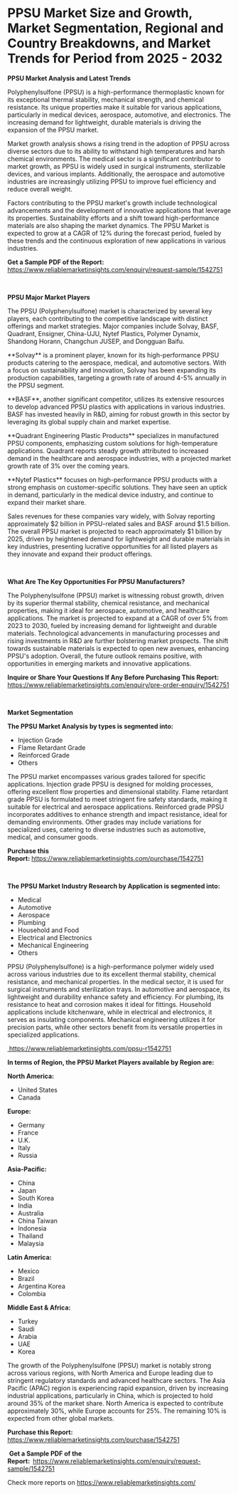 <p><h1>PPSU Market Size and Growth, Market Segmentation, Regional and Country Breakdowns, and Market Trends for Period from 2025 -  2032</h1></p><p><strong>PPSU Market Analysis and Latest Trends</strong></p>
<p><p>Polyphenylsulfone (PPSU) is a high-performance thermoplastic known for its exceptional thermal stability, mechanical strength, and chemical resistance. Its unique properties make it suitable for various applications, particularly in medical devices, aerospace, automotive, and electronics. The increasing demand for lightweight, durable materials is driving the expansion of the PPSU market.</p><p>Market growth analysis shows a rising trend in the adoption of PPSU across diverse sectors due to its ability to withstand high temperatures and harsh chemical environments. The medical sector is a significant contributor to market growth, as PPSU is widely used in surgical instruments, sterilizable devices, and various implants. Additionally, the aerospace and automotive industries are increasingly utilizing PPSU to improve fuel efficiency and reduce overall weight.</p><p>Factors contributing to the PPSU market's growth include technological advancements and the development of innovative applications that leverage its properties. Sustainability efforts and a shift toward high-performance materials are also shaping the market dynamics. The PPSU Market is expected to grow at a CAGR of 12% during the forecast period, fueled by these trends and the continuous exploration of new applications in various industries.</p></p>
<p><strong>Get a Sample PDF of the Report:&nbsp;</strong> <a href="https://www.reliablemarketinsights.com/enquiry/request-sample/1542751?utm_campaign=3320&utm_medium=2&utm_source=Github&utm_content=ia&utm_term=31032025&utm_id=ppsu">https://www.reliablemarketinsights.com/enquiry/request-sample/1542751</a></p>
<p>&nbsp;</p>
<p><strong>PPSU Major Market Players</strong></p>
<p><p>The PPSU (Polyphenylsulfone) market is characterized by several key players, each contributing to the competitive landscape with distinct offerings and market strategies. Major companies include Solvay, BASF, Quadrant, Ensigner, China-UJU, Nytef Plastics, Polymer Dynamix, Shandong Horann, Changchun JUSEP, and Dongguan Baifu.</p><p>**Solvay** is a prominent player, known for its high-performance PPSU products catering to the aerospace, medical, and automotive sectors. With a focus on sustainability and innovation, Solvay has been expanding its production capabilities, targeting a growth rate of around 4-5% annually in the PPSU segment.</p><p>**BASF**, another significant competitor, utilizes its extensive resources to develop advanced PPSU plastics with applications in various industries. BASF has invested heavily in R&D, aiming for robust growth in this sector by leveraging its global supply chain and market expertise.</p><p>**Quadrant Engineering Plastic Products** specializes in manufactured PPSU components, emphasizing custom solutions for high-temperature applications. Quadrant reports steady growth attributed to increased demand in the healthcare and aerospace industries, with a projected market growth rate of 3% over the coming years.</p><p>**Nytef Plastics** focuses on high-performance PPSU products with a strong emphasis on customer-specific solutions. They have seen an uptick in demand, particularly in the medical device industry, and continue to expand their market share.</p><p>Sales revenues for these companies vary widely, with Solvay reporting approximately $2 billion in PPSU-related sales and BASF around $1.5 billion. The overall PPSU market is projected to reach approximately $1 billion by 2025, driven by heightened demand for lightweight and durable materials in key industries, presenting lucrative opportunities for all listed players as they innovate and expand their product offerings.</p></p>
<p>&nbsp;</p>
<p><strong>What Are The Key Opportunities For PPSU Manufacturers?</strong></p>
<p><p>The Polyphenylsulfone (PPSU) market is witnessing robust growth, driven by its superior thermal stability, chemical resistance, and mechanical properties, making it ideal for aerospace, automotive, and healthcare applications. The market is projected to expand at a CAGR of over 5% from 2023 to 2030, fueled by increasing demand for lightweight and durable materials. Technological advancements in manufacturing processes and rising investments in R&D are further bolstering market prospects. The shift towards sustainable materials is expected to open new avenues, enhancing PPSU's adoption. Overall, the future outlook remains positive, with opportunities in emerging markets and innovative applications.</p></p>
<p><strong>Inquire or Share Your Questions If Any Before Purchasing This Report:</strong> <a href="https://www.reliablemarketinsights.com/enquiry/pre-order-enquiry/1542751?utm_campaign=3320&utm_medium=2&utm_source=Github&utm_content=ia&utm_term=31032025&utm_id=ppsu">https://www.reliablemarketinsights.com/enquiry/pre-order-enquiry/1542751</a></p>
<p>&nbsp;</p>
<p><strong>Market Segmentation</strong></p>
<p><strong>The PPSU Market Analysis by types is segmented into:</strong></p>
<p><ul><li>Injection Grade</li><li>Flame Retardant Grade</li><li>Reinforced Grade</li><li>Others</li></ul></p>
<p><p>The PPSU market encompasses various grades tailored for specific applications. Injection grade PPSU is designed for molding processes, offering excellent flow properties and dimensional stability. Flame retardant grade PPSU is formulated to meet stringent fire safety standards, making it suitable for electrical and aerospace applications. Reinforced grade PPSU incorporates additives to enhance strength and impact resistance, ideal for demanding environments. Other grades may include variations for specialized uses, catering to diverse industries such as automotive, medical, and consumer goods.</p></p>
<p><strong>Purchase this Report:&nbsp;</strong><a href="https://www.reliablemarketinsights.com/purchase/1542751?utm_campaign=3320&utm_medium=2&utm_source=Github&utm_content=ia&utm_term=31032025&utm_id=ppsu">https://www.reliablemarketinsights.com/purchase/1542751</a></p>
<p>&nbsp;</p>
<p><strong>The PPSU Market Industry Research by Application is segmented into:</strong></p>
<p><ul><li>Medical</li><li>Automotive</li><li>Aerospace</li><li>Plumbing</li><li>Household and Food</li><li>Electrical and Electronics</li><li>Mechanical Engineering</li><li>Others</li></ul></p>
<p><p>PPSU (Polyphenylsulfone) is a high-performance polymer widely used across various industries due to its excellent thermal stability, chemical resistance, and mechanical properties. In the medical sector, it is used for surgical instruments and sterilization trays. In automotive and aerospace, its lightweight and durability enhance safety and efficiency. For plumbing, its resistance to heat and corrosion makes it ideal for fittings. Household applications include kitchenware, while in electrical and electronics, it serves as insulating components. Mechanical engineering utilizes it for precision parts, while other sectors benefit from its versatile properties in specialized applications.</p></p>
<p><a href="https://www.reliablemarketinsights.com/ppsu-r1542751?utm_campaign=3320&utm_medium=2&utm_source=Github&utm_content=ia&utm_term=31032025&utm_id=ppsu">&nbsp;https://www.reliablemarketinsights.com/ppsu-r1542751</a></p>
<p><strong>In terms of Region, the PPSU Market Players available by Region are:</strong></p>
<p>
    <p> <strong> North America: </strong>
        <ul>
            <li>United States</li>
            <li>Canada</li>
        </ul>
        </p> 
    <p> <strong> Europe: </strong>
        <ul>
            <li>Germany</li>
            <li>France</li>
            <li>U.K.</li>
            <li>Italy</li>
            <li>Russia</li>
        </ul>
        </p> 
    <p> <strong> Asia-Pacific: </strong>
        <ul>
            <li>China</li>
            <li>Japan</li>
            <li>South Korea</li>
            <li>India</li>
            <li>Australia</li>
            <li>China Taiwan</li>
            <li>Indonesia</li>
            <li>Thailand</li>
            <li>Malaysia</li>
        </ul>
        </p> 
    <p> <strong> Latin America: </strong>
        <ul>
            <li>Mexico</li>
            <li>Brazil</li>
            <li>Argentina Korea</li>
            <li>Colombia</li>
        </ul>
        </p> 
    <p> <strong> Middle East & Africa: </strong>
        <ul>
            <li>Turkey</li>
            <li>Saudi</li>
            <li>Arabia</li>
            <li>UAE</li>
            <li>Korea</li>
        </ul>
    </p>
    </p>
<p><p>The growth of the Polyphenylsulfone (PPSU) market is notably strong across various regions, with North America and Europe leading due to stringent regulatory standards and advanced healthcare sectors. The Asia Pacific (APAC) region is experiencing rapid expansion, driven by increasing industrial applications, particularly in China, which is projected to hold around 35% of the market share. North America is expected to contribute approximately 30%, while Europe accounts for 25%. The remaining 10% is expected from other global markets.</p></p>
<p><strong>Purchase this Report: </strong><a href="https://www.reliablemarketinsights.com/purchase/1542751?utm_campaign=3320&utm_medium=2&utm_source=Github&utm_content=ia&utm_term=31032025&utm_id=ppsu">https://www.reliablemarketinsights.com/purchase/1542751</a></p>
<p>&nbsp;<strong>Get a Sample PDF of the Report:&nbsp;&nbsp;</strong><a href="https://www.reliablemarketinsights.com/enquiry/request-sample/1542751?utm_campaign=3320&utm_medium=2&utm_source=Github&utm_content=ia&utm_term=31032025&utm_id=ppsu">https://www.reliablemarketinsights.com/enquiry/request-sample/1542751</a></p>
<p><strong></strong></p>
<p>Check more reports on <a href="https://www.reliablemarketinsights.com/?utm_campaign=3320&utm_medium=2&utm_source=Github&utm_content=ia&utm_term=31032025&utm_id=ppsu">https://www.reliablemarketinsights.com/</a></p>